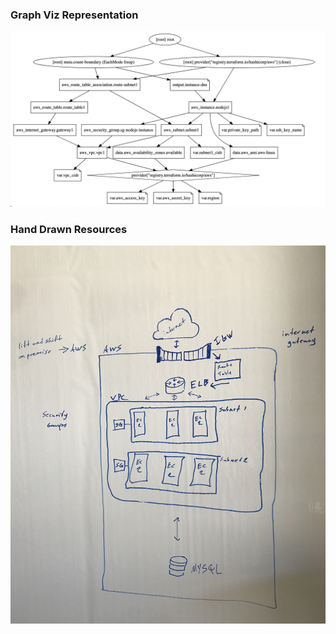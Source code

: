 ### Graph Viz Representation
![Graph Viz representation](https://github.com/Mark-McAdam/LILearning_advanced_terraform/raw/main/01_05_base/images/webgraphviz_graph.png)


### Hand Drawn Resources
![Lift n Shift hand drawn](https://github.com/Mark-McAdam/LILearning_advanced_terraform/raw/main/01_05_base/images/liftnshift.JPG)

